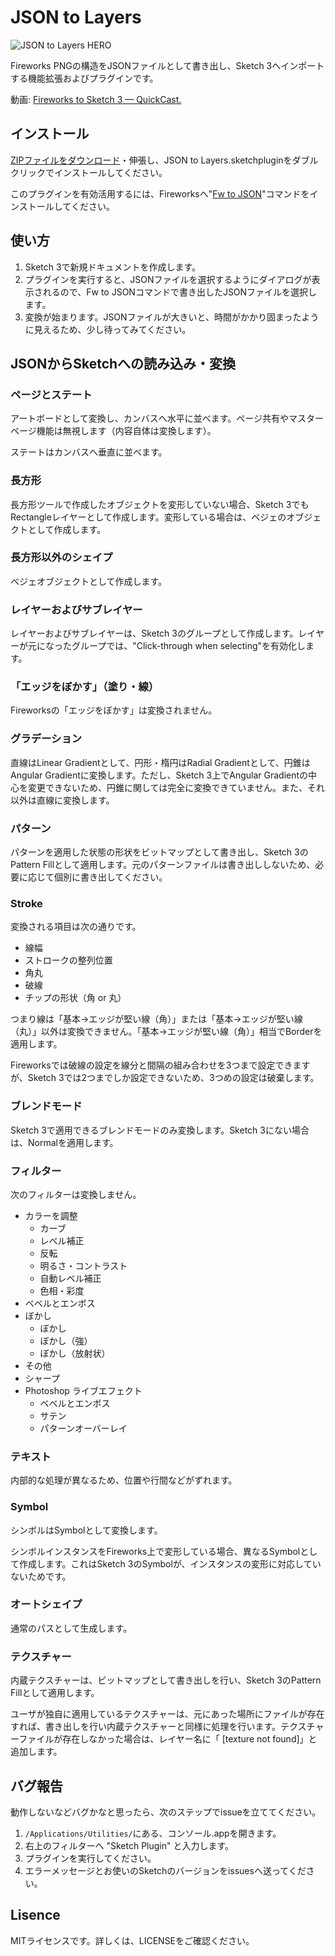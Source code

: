 # JSON to Layers

![JSON to Layers HERO](http://creative-tweet.net/img/github/json-to-layers-hero.png)

Fireworks PNGの構造をJSONファイルとして書き出し、Sketch 3へインポートする機能拡張およびプラグインです。

動画: [Fireworks to Sketch 3 — QuickCast.](http://quick.as/pk7yuzz8b)

## インストール

[ZIPファイルをダウンロード](https://github.com/littlebusters/JSON-to-Layers/archive/master.zip)・伸張し、JSON to Layers.sketchpluginをダブルクリックでインストールしてください。

このプラグインを有効活用するには、Fireworksへ"[Fw to JSON](https://github.com/littlebusters/Fw-to-JSON)"コマンドをインストールしてください。

## 使い方

1. Sketch 3で新規ドキュメントを作成します。
1. プラグインを実行すると、JSONファイルを選択するようにダイアログが表示されるので、Fw to JSONコマンドで書き出したJSONファイルを選択します。
1. 変換が始まります。JSONファイルが大きいと、時間がかかり固まったように見えるため、少し待ってみてください。

## JSONからSketchへの読み込み・変換

### ページとステート

アートボードとして変換し、カンバスへ水平に並べます。ページ共有やマスターページ機能は無視します（内容自体は変換します）。

ステートはカンバスへ垂直に並べます。

### 長方形

長方形ツールで作成したオブジェクトを変形していない場合、Sketch 3でもRectangleレイヤーとして作成します。変形している場合は、ベジェのオブジェクトとして作成します。

### 長方形以外のシェイプ

ベジェオブジェクトとして作成します。

### レイヤーおよびサブレイヤー

レイヤーおよびサブレイヤーは、Sketch 3のグループとして作成します。レイヤーが元になったグループでは、"Click-through when selecting"を有効化します。

### 「エッジをぼかす」（塗り・線）

Fireworksの「エッジをぼかす」は変換されません。

### グラデーション

直線はLinear Gradientとして、円形・楕円はRadial Gradientとして、円錐はAngular Gradientに変換します。ただし、Sketch 3上でAngular Gradientの中心を変更できないため、円錐に関しては完全に変換できていません。また、それ以外は直線に変換します。

### パターン

パターンを適用した状態の形状をビットマップとして書き出し、Sketch 3のPattern Fillとして適用します。元のパターンファイルは書き出ししないため、必要に応じて個別に書き出してください。

### Stroke

変換される項目は次の通りです。

- 線幅
- ストロークの整列位置
- 角丸
- 破線
- チップの形状（角 or 丸）

つまり線は「基本→エッジが堅い線（角）」または「基本→エッジが堅い線（丸）」以外は変換できません。「基本→エッジが堅い線（角）」相当でBorderを適用します。

Fireworksでは破線の設定を線分と間隔の組み合わせを3つまで設定できますが、Sketch 3では2つまでしか設定できないため、3つめの設定は破棄します。

### ブレンドモード

Sketch 3で適用できるブレンドモードのみ変換します。Sketch 3にない場合は、Normalを適用します。

### フィルター

次のフィルターは変換しません。

- カラーを調整
  - カーブ
  - レベル補正
  - 反転
  - 明るさ・コントラスト
  - 自動レベル補正
  - 色相・彩度
- ベベルとエンボス
- ぼかし
  - ぼかし
  - ぼかし（強）
  - ぼかし（放射状）
- その他
- シャープ
- Photoshop ライブエフェクト
  - ベベルとエンボス
  - サテン
  - パターンオーバーレイ

### テキスト

内部的な処理が異なるため、位置や行間などがずれます。

### Symbol

シンボルはSymbolとして変換します。

シンボルインスタンスをFireworks上で変形している場合、異なるSymbolとして作成します。これはSketch 3のSymbolが、インスタンスの変形に対応していないためです。

### オートシェイプ

通常のパスとして生成します。

### テクスチャー

内蔵テクスチャーは、ビットマップとして書き出しを行い、Sketch 3のPattern Fillとして適用します。

ユーザが独自に適用しているテクスチャーは、元にあった場所にファイルが存在すれば、書き出しを行い内蔵テクスチャーと同様に処理を行います。テクスチャーファイルが存在しなかった場合は、レイヤー名に「 [texture not found]」と追加します。

## バグ報告

動作しないなどバグかなと思ったら、次のステップでissueを立ててください。

1. `/Applications/Utilities/`にある、コンソール.appを開きます。
1. 右上のフィルターへ "Sketch Plugin" と入力します。
1. プラグインを実行してください。
1. エラーメッセージとお使いのSketchのバージョンをissuesへ送ってください。

## Lisence

MITライセンスです。詳しくは、LICENSEをご確認ください。